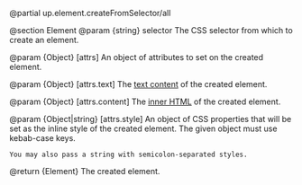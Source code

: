 @partial up.element.createFromSelector/all

@section Element
  @param {string} selector
    The CSS selector from which to create an element.
  
  @param {Object} [attrs]
    An object of attributes to set on the created element.
  
  @param {Object} [attrs.text]
    The [text content](https://developer.mozilla.org/en-US/docs/Web/API/Node/textContent) of the created element.
  
  @param {Object} [attrs.content]
    The [inner HTML](https://developer.mozilla.org/en-US/docs/Web/API/Element/innerHTML) of the created element.
  
  @param {Object|string} [attrs.style]
    An object of CSS properties that will be set as the inline style
    of the created element. The given object must use kebab-case keys.
  
    You may also pass a string with semicolon-separated styles.

@return {Element}
  The created element.
